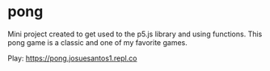 # pong
Mini project created to get used to the p5.js library and using functions. This pong game is a classic and one of my favorite games.

Play: https://pong.josuesantos1.repl.co
